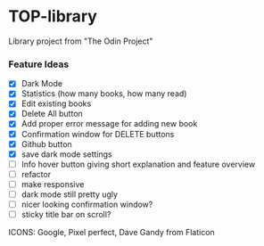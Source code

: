# TOP-library

Library project from "The Odin Project"

### Feature Ideas

- [x] Dark Mode
- [x] Statistics (how many books, how many read)
- [x] Edit existing books
- [x] Delete All button
- [x] Add proper error message for adding new book
- [x] Confirmation window for DELETE buttons
- [x] Github button
- [x] save dark mode settings
- [ ] Info hover button giving short explanation and feature overview
- [ ] refactor
- [ ] make responsive
- [ ] dark mode still pretty ugly
- [ ] nicer looking confirmation window?
- [ ] sticky title bar on scroll?

ICONS: Google, Pixel perfect, Dave Gandy from Flaticon
